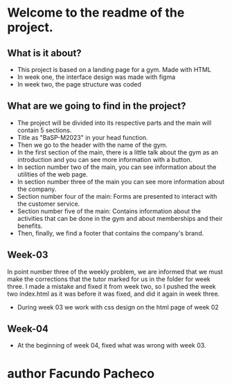 # Welcome to the readme of the project.
## What is it about?
- This project is based on a landing page for a gym. Made with HTML
- In week one, the interface design was made with figma
- In week two, the page structure was coded

## What are we going to find in the project?
- The project will be divided into its respective parts and the main will contain 5 sections.
- Title as "BaSP-M2023" in your head function.
- Then we go to the header with the name of the gym.
- In the first section of the main, there is a little talk about the gym as an introduction and you can see more information with a button.
- In section number two of the main, you can see information about the utilities of the web page.
- In section number three of the main you can see more information about the company.
- Section number four of the main: Forms are presented to interact with the customer service.
- Section number five of the main: Contains information about the activities that can be done in the gym and about memberships and their benefits.
- Then, finally, we find a footer that contains the company's brand.

## Week-03
In point number three of the weekly problem, we are informed that we must make the corrections that the tutor marked for us in the folder for week three. I made a mistake and fixed it from week two, so I pushed the week two index.html as it was before it was fixed, and did it again in week three.

- During week 03 we work with css design on the html page of week 02

## Week-04
- At the beginning of week 04, fixed what was wrong with week 03.

# author Facundo Pacheco

